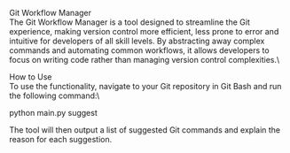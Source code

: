 Git Workflow Manager\
The Git Workflow Manager is a tool designed to streamline the Git experience, making version control more efficient, less prone to error and intuitive for developers of all skill levels. By abstracting away complex commands and automating common workflows, it allows developers to focus on writing code rather than managing version control complexities.\

How to Use\
To use the functionality, navigate to your Git repository in Git Bash and run the following command:\

python main.py suggest

The tool will then output a list of suggested Git commands and explain the reason for each suggestion.
